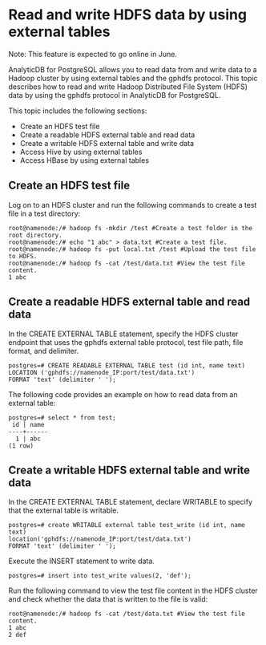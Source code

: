 # Read and write HDFS data by using external tables

Note: This feature is expected to go online in June.

AnalyticDB for PostgreSQL allows you to read data from and write data to a Hadoop cluster by using external tables and the gphdfs protocol. This topic describes how to read and write Hadoop Distributed File System \(HDFS\) data by using the gphdfs protocol in AnalyticDB for PostgreSQL.

This topic includes the following sections:

-   Create an HDFS test file
-   Create a readable HDFS external table and read data
-   Create a writable HDFS external table and write data
-   Access Hive by using external tables
-   Access HBase by using external tables

## Create an HDFS test file

Log on to an HDFS cluster and run the following commands to create a test file in a test directory:

```
root@namenode:/# hadoop fs -mkdir /test #Create a test folder in the root directory.
root@namenode:/# echo "1 abc" > data.txt #Create a test file.
root@namenode:/# hadoop fs -put local.txt /test #Upload the test file to HDFS.
root@namenode:/# hadoop fs -cat /test/data.txt #View the test file content.
1 abc
```

## Create a readable HDFS external table and read data

In the CREATE EXTERNAL TABLE statement, specify the HDFS cluster endpoint that uses the gphdfs external table protocol, test file path, file format, and delimiter.

```
postgres=# CREATE READABLE EXTERNAL TABLE test (id int, name text)
LOCATION ('gphdfs://namenode_IP:port/test/data.txt')
FORMAT 'text' (delimiter ' ');
```

The following code provides an example on how to read data from an external table:

```
postgres=# select * from test;
 id | name
----+------
  1 | abc
(1 row)
```

## Create a writable HDFS external table and write data

In the CREATE EXTERNAL TABLE statement, declare WRITABLE to specify that the external table is writable.

```
postgres=# create WRITABLE external table test_write (id int, name text)
location('gphdfs://namenode_IP:port/test/data.txt')
FORMAT 'text' (delimiter ' ');
```

Execute the INSERT statement to write data.

```
postgres=# insert into test_write values(2, 'def');
```

Run the following command to view the test file content in the HDFS cluster and check whether the data that is written to the file is valid:

```
root@namenode:/# hadoop fs -cat /test/data.txt #View the test file content.
1 abc
2 def
```

